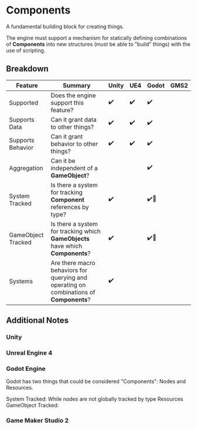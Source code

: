 # **Components**

A fundamental building block for creating things.

The engine must support a mechanism for statically defining combinations of **Components** into new structures (must be able to "build" things) with the use of scripting.

## Breakdown

|Feature|Summary|Unity|UE4|Godot|GMS2
|-------|-------|-----|---|-----|----
|Supported|Does the engine support this feature?|✔️|✔️|✔️|
|Supports Data|Can it grant data to other things?|✔️|✔️|✔️|
|Supports Behavior|Can it grant behavior to other things?|✔️|✔️|✔️|
|Aggregation|Can it be independent of a **GameObject**?|||✔️
|System Tracked|Is there a system for tracking **Component** references by type?|✔️||✔️📓||
|GameObject Tracked|Is there a system for tracking which **GameObjects** have which **Components**?|✔️||✔️📓||
|Systems|Are there macro behaviors for querying and operating on combinations of **Components**?|✔️|️|️|️

## Additional Notes

### Unity

### Unreal Engine 4

### Godot Engine

Godot has two things that could be considered "Components": Nodes and Resources. 

System Tracked: While nodes are not globally tracked by type Resources
GameObject Tracked: 

### Game Maker Studio 2
